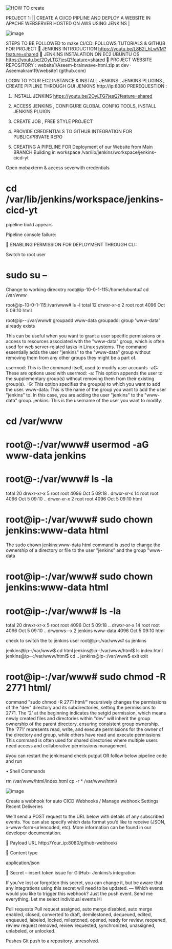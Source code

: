 ![HOW TO create](https://github.com/Aseemakram19/website-ci-cd-pipline/assets/113539818/05eff408-3cea-4c77-a4d0-f2a322069cda)


PROJECT 1: 
|| CREATE A CI/CD PIPLINE AND  DEPLOY A WEBSITE IN APACHE WEBSERVER HOSTED ON AWS USING JENKINS |

![image](https://github.com/Aseemakram19/website-ci-cd-pipline/assets/113539818/e780b80e-b5e9-4655-9e63-6e5e948537fd)


STEPS TO BE FOLLOWED to make CI/CD:
FOLLOWS TUTORIALS & GITHUB FOR PROJECT
	JENKINS INTRODUCTION https://youtu.be/L8B2i_hLwVM?feature=shared
	JENKINS INSTALATION ON EC2 UBUNTU OS  https://youtu.be/2OyLTG7jesQ?feature=shared
	PROJECT WEBSITE REPOSITORY : website1/Aseem-brainwave-html.zip at dev · Aseemakram19/website1 (github.com)

LOGIN TO YOUR EC2 INSTANCE & INSTALL JENKINS , JENKINS PLUGINS , CREATE PIPILINE THROUGH GUI JENKINS http://ip:8080
PREREQUESTION : 
1.	INSTALL JENKINS https://youtu.be/2OyLTG7jesQ?feature=shared 
2.	ACCESS JENKINS , CONFIGURE GLOBAL CONFIG TOOLS,  INSTALL JENKINS PLUIGN
3.	CREATE JOB , FREE STYLE PROJECT 
4.	PROVIDE CREDENTIALS TO GITHUB INTEGRATION FOR PUBLIC/PRIVATE REPO


2. CREATING A PIPELINE FOR Deployment of our Website from Main BRANCH
Building in workspace /var/lib/jenkins/workspace/jenkins-cicd-yt

Open mobaxterm & access severwith credentials
# cd /var/lib/jenkins/workspace/jenkins-cicd-yt
pipeline build appears

Pipeline console failure:

	ENABLING PERMISSION FOR DEPLOYMENT THROUGH CLI:

Switch to root user
# sudo su –
Change to working direcotry
root@ip-10-0-1-115:/home/ubuntu# cd /var/www

root@ip-10-0-1-115:/var/www# ls -l
total 12
drwxr-xr-x 2 root root 4096 Oct  5 09:10 html

root@ip--:/var/www# groupadd www-data
groupadd: group 'www-data' already exists


This can be useful when you want to grant a user specific permissions or access to resources associated with the "www-data" group, which is often used for web server-related tasks in Linux systems.
The command essentially adds the user "jenkins" to the "www-data" group without removing them from any other groups they might be a part of. 

usermod: This is the command itself, used to modify user accounts
-aG: These are options used with usermod:
-a: This option appends the user to the supplementary group(s) without removing them from their existing group(s).
-G: This option specifies the group(s) to which you want to add the user.
www-data: This is the name of the group you want to add the user "jenkins" to. In this case, you are adding the user "jenkins" to the "www-data" group.
jenkins: This is the username of the user you want to modify.

# cd /var/www

# root@-:/var/www# usermod -aG www-data jenkins

# root@-:/var/www# ls -la
total 20
drwxr-xr-x  5 root root 4096 Oct  5 09:18 .
drwxr-xr-x 14 root root 4096 Oct  5 09:10 ..
drwxr-xr-x  2 root root 4096 Oct  5 09:10 html


# root@ip-:/var/www# sudo chown jenkins:www-data html

The sudo chown jenkins:www-data html command is used to change the ownership of a directory or file to the user "jenkins" and the group "www-data
# root@ip-:/var/www# sudo chown jenkins:www-data html

# root@ip-:/var/www# ls -la
total 20
drwxr-xr-x  5 root    root     4096 Oct  5 09:18 ..
drwxr-xr-x 14 root    root     4096 Oct  5 09:10 .. 
drwxrws--x 2 jenkins www-data  4096 Oct  5 09:10 html

check to switch the to jenkins user
root@ip-:/var/www# su jenkins

jenkins@ip-:/var/www$ cd html
jenkins@ip-:/var/www/html$ ls
index.html
jenkins@ip--:/var/www/html$ cd ..
jenkins@ip-:/var/www$ exit
exit

# root@ip-:/var/www# sudo chmod -R 2771 html/
command "sudo chmod -R 2771 html/" recursively changes the permissions of the "dev" directory and its subdirectories, setting the permissions to 2771. The '2' at the beginning indicates the setgid permission, which means newly created files and directories within "dev" will inherit the group ownership of the parent directory, ensuring consistent group ownership. The '771' represents read, write, and execute permissions for the owner of the directory and group, while others have read and execute permissions. This command is often used for shared directories where multiple users need access and collaborative permissions management.

#you can restart the jenkinsand check putput OR  follow below pipeline code and run 

•	 Shell Commands 

rm /var/www/html/index.html
cp -r * /var/www/html/

 ![image](https://github.com/Aseemakram19/website-ci-cd-pipline/assets/113539818/365d7197-1277-409c-89d1-26785de4fe25)


Create a webhook for auto CICD
Webhooks / Manage webhook
Settings
Recent Deliveries

We’ll send a POST request to the URL below with details of any subscribed events. You can also specify which data format you’d like to receive (JSON, x-www-form-urlencoded, etc). More information can be found in our developer documentation.

	Payload URL
http://Your_ip:8080/github-webhook/

	Content type

application/json

	Secret – 
insert token issue for GitHub- Jenkins’s integration

If you've lost or forgotten this secret, you can change it, but be aware that any integrations using this secret will need to be updated. — 
Which events would you like to trigger this webhook?
Just the push event.
Send me everything.
Let me select individual events
Hi

 Pull requests
Pull request assigned, auto merge disabled, auto merge enabled, closed, converted to draft, demilestoned, dequeued, edited, enqueued, labeled, locked, milestoned, opened, ready for review, reopened, review request removed, review requested, synchronized, unassigned, unlabeled, or unlocked.
 
 Pushes
Git push to a repository.
unresolved.

